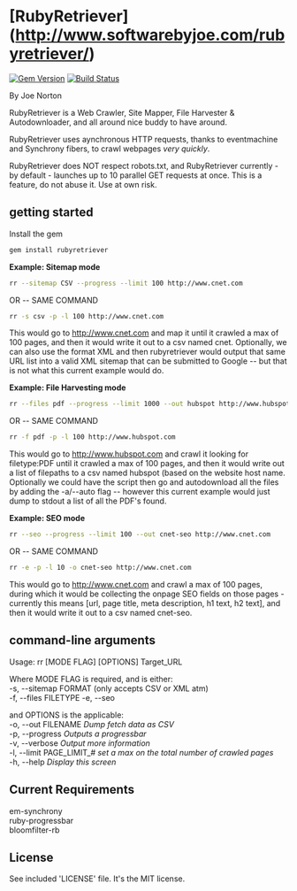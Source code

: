 [RubyRetriever] (http://www.softwarebyjoe.com/rubyretriever/)  
==============
[![Gem Version](https://badge.fury.io/rb/rubyretriever.svg)](http://badge.fury.io/rb/rubyretriever)  [![Build Status](https://travis-ci.org/joenorton/rubyretriever.svg?branch=master)](https://travis-ci.org/joenorton/rubyretriever)  
  
By Joe Norton  

RubyRetriever is a Web Crawler, Site Mapper, File Harvester & Autodownloader, and all around nice buddy to have around.  

RubyRetriever uses aynchronous HTTP requests, thanks to eventmachine and Synchrony fibers, to crawl webpages *very quickly*.  

RubyRetriever does NOT respect robots.txt, and RubyRetriever currently - by default - launches up to 10 parallel GET requests at once. This is a feature, do not abuse it. Use at own risk.  

  
getting started   
-----------
Install the gem
```sh
gem install rubyretriever
```  

 **Example: Sitemap mode**  
```sh
rr --sitemap CSV --progress --limit 100 http://www.cnet.com
```  
OR -- SAME COMMAND  
```sh
rr -s csv -p -l 100 http://www.cnet.com
```  
  
This would go to http://www.cnet.com and map it until it crawled a max of 100 pages, and then it would write it out to a csv named cnet. Optionally, we can also use the format XML and then rubyretriever would output that same URL list into a valid XML sitemap that can be submitted to Google -- but that is not what this current example would do.  
  
 **Example: File Harvesting mode**  
```sh
rr --files pdf --progress --limit 1000 --out hubspot http://www.hubspot.com
```  
OR -- SAME COMMAND  
```sh
rr -f pdf -p -l 100 http://www.hubspot.com
```  
  
This would go to http://www.hubspot.com and crawl it looking for filetype:PDF until it crawled a max of 100 pages, and then it would write out a list of filepaths to a csv named hubspot (based on the website host name. Optionally we could have the script then go and autodownload all the files by adding the -a/--auto flag -- however this current example would just dump to stdout a list of all the PDF's found.

**Example: SEO mode**  
```sh
rr --seo --progress --limit 100 --out cnet-seo http://www.cnet.com
```  
OR -- SAME COMMAND  
```sh
rr -e -p -l 10 -o cnet-seo http://www.cnet.com
```  
  
This would go to http://www.cnet.com and crawl a max of 100 pages, during which it would be collecting the onpage SEO fields on those pages - currently this means [url, page title, meta description, h1 text, h2 text], and then it would write it out to a csv named cnet-seo.
  

command-line arguments
-----------------------
Usage: rr [MODE FLAG] [OPTIONS] Target_URL  

Where MODE FLAG is required, and is either:  
	-s, --sitemap FORMAT  (only accepts CSV or XML atm)  
	-f, --files FILETYPE
	-e, --seo  
  
and OPTIONS is the applicable:  
    -o, --out FILENAME                  *Dump fetch data as CSV*  
    -p, --progress						*Outputs a progressbar*  
    -v, --verbose                       *Output more information*  
    -l, --limit PAGE_LIMIT_#            *set a max on the total number of crawled pages*  
    -h, --help                          *Display this screen*  
  
Current Requirements
------------ 
em-synchrony  
ruby-progressbar  
bloomfilter-rb  

License
-------  
See included 'LICENSE' file. It's the MIT license.